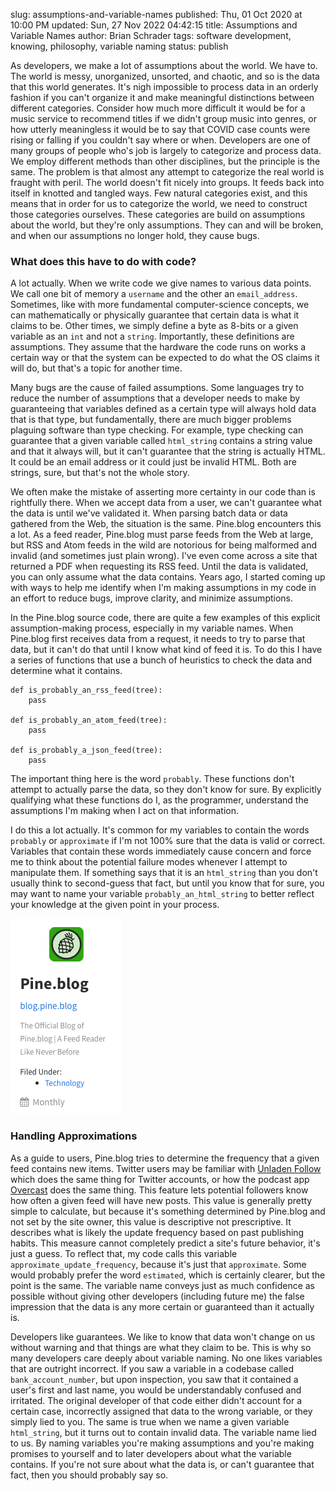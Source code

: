 slug: assumptions-and-variable-names
published: Thu, 01 Oct 2020 at 10:00 PM
updated: Sun, 27 Nov 2022 04:42:15 
title: Assumptions and Variable Names
author: Brian Schrader
tags: software development, knowing, philosophy, variable naming
status: publish

As developers, we make a lot of assumptions about the world. We have to. The world is messy, unorganized, unsorted, and chaotic, and so is the data that this world generates. It's nigh impossible to process data in an orderly fashion if you can't organize it and make meaningful distinctions between different categories. Consider how much more difficult it would be for a music service to recommend titles if we didn't group music into genres, or how utterly meaningless it would be to say that COVID case counts were rising or falling if you couldn't say where or when. Developers are one of many groups of people who's job is largely to categorize and process data. We employ different methods than other disciplines, but the principle is the same. The problem is that almost any attempt to categorize the real world is fraught with peril. The world doesn't fit nicely into groups. It feeds back into itself in knotted and tangled ways. Few natural categories exist, and this means that in order for us to categorize the world, we need to construct those categories ourselves. These categories are build on assumptions about the world, but they're only assumptions. They can and will be broken, and when our assumptions no longer hold, they cause bugs.


### What does this have to do with code?

A lot actually. When we write code we give names to various data points. We call one bit of memory a `username` and the other an `email_address`. Sometimes, like with more fundamental computer-science concepts, we can mathematically or physically guarantee that certain data is what it claims to be. Other times, we simply define a byte as 8-bits or a given variable as an `int` and not a `string`. Importantly, these definitions are assumptions. They assume that the hardware the code runs on works a certain way or that the system can be expected to do what the OS claims it will do, but that's a topic for another time.

Many bugs are the cause of failed assumptions. Some languages try to reduce the number of assumptions that a developer needs to make by guaranteeing that variables defined as a certain type will always hold data that is that type, but fundamentally, there are much bigger problems plaguing software than type checking. For example, type checking can guarantee that a given variable called `html_string` contains a string value and that it always will, but it can't guarantee that the string is actually HTML. It could be an email address or it could just be invalid HTML. Both are strings, sure, but that's not the whole story.

We often make the mistake of asserting more certainty in our code than is rightfully there. When we accept data from a user, we can't guarantee what the data is until we've validated it. When parsing batch data or data gathered from the Web, the situation is the same. Pine.blog encounters this a lot. As a feed reader, Pine.blog must parse feeds from the Web at large, but RSS and Atom feeds in the wild are notorious for being malformed and invalid (and sometimes just plain wrong). I've even come across a site that returned a PDF when requesting its RSS feed. Until the data is validated, you can only assume what the data contains. Years ago, I started coming up with ways to help me identify when I'm making assumptions in my code in an effort to reduce bugs, improve clarity, and minimize assumptions.

In the Pine.blog source code, there are quite a few examples of this explicit assumption-making process, especially in my variable names. When Pine.blog first receives data from a request, it needs to try to parse that data, but it can't do that until I know what kind of feed it is. To do this I have a series of functions that use a bunch of heuristics to check the data and determine what it contains.


    def is_probably_an_rss_feed(tree):
        pass

    def is_probably_an_atom_feed(tree):
        pass

    def is_probably_a_json_feed(tree):
        pass

The important thing here is the word `probably`. These functions don't attempt to actually parse the data, so they don't know for sure. By explicitly qualifying what these functions do I, as the programmer, understand the assumptions I'm making when I act on that information.

I do this a lot actually. It's common for my variables to contain the words `probably` or `approximate` if I'm not 100% sure that the data is valid or correct. Variables that contain these words immediately cause concern and force me to think about the potential failure modes whenever I attempt to manipulate them. If something says that it is an `html_string` than you don't usually think to second-guess that fact, but until you know that for sure, you may want to name your variable `probably_an_html_string` to better reflect your knowledge at the given point in your process.

<img
    src="/images/blog/approximate-update-frequency.png"
    class="image-right hide-on-mobile"
    alt="Pine.blog Approximate Update Frequency"
/>


### Handling Approximations

As a guide to users, Pine.blog tries to determine the frequency that a given feed contains new items. Twitter users may be familiar with [Unladen Follow][1] which does the same thing for Twitter accounts, or how the podcast app [Overcast][2] does the same thing. This feature lets potential followers know how often a given feed will have new posts. This value is generally pretty simple to calculate, but because it's something determined by Pine.blog and not set by the site owner, this value is descriptive not prescriptive. It describes what is likely the update frequency based on past publishing habits. This measure cannot completely predict a site's future behavior, it's just a guess. To reflect that, my code calls this variable `approximate_update_frequency`, because it's just that `approximate`. Some would probably prefer the word `estimated`, which is certainly clearer, but the point is the same. The variable name conveys just as much confidence as possible without giving other developers (including future me) the false impression that the data is any more certain or guaranteed than it actually is.

Developers like guarantees. We like to know that data won't change on us without warning and that things are what they claim to be. This is why so many developers care deeply about variable naming. No one likes variables that are outright incorrect. If you saw a variable in a codebase called `bank_account_number`, but upon inspection, you saw that it contained a user's first and last name, you would be understandably confused and irritated. The original developer of that code either didn't account for a certain case, incorrectly assigned that data to the wrong variable, or they simply lied to you. The same is true when we name a given variable `html_string`, but it turns out to contain invalid data. The variable name lied to us. By naming variables you're making assumptions and you're making promises to yourself and to later developers about what the variable contains. If you're not sure about what the data is, or can't guarantee that fact, then you should probably say so.

[1]: https://allenpike.com/2009/announcing-unladen-follow
[2]: https://overcast.fm
